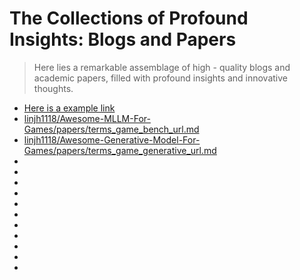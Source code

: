 # The Collections of Profound Insights: Blogs and Papers

> Here lies a remarkable assemblage of high - quality blogs and academic papers, filled with profound insights and innovative thoughts.

- [Here is a example link](https://github.com/linjh1118/Awesome-MLLM-For-Games)
- [linjh1118/Awesome-MLLM-For-Games/papers/terms_game_bench_url.md](https://github.com/linjh1118/Awesome-MLLM-For-Games/blob/main/tools/arxiv_tools/asset/terms_game_bench_url.md)
- [linjh1118/Awesome-Generative-Model-For-Games/papers/terms_game_generative_url.md](https://github.com/linjh1118/Awesome-Generative-Model-For-Games/blob/main/papers/terms_game_generative_url.md)
- 
- 
-
-  
- 
- 
-
-  
- 
- 
-
